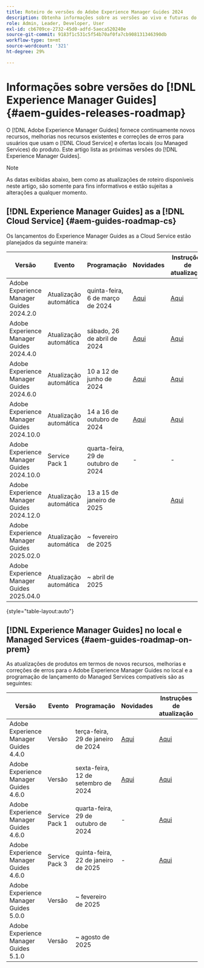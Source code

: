 ```yaml
---
title: Roteiro de versões do Adobe Experience Manager Guides 2024
description: Obtenha informações sobre as versões ao vivo e futuras do Adobe Experience Manager Guides no local e do Adobe Experience Manager Guides as a Cloud Service
role: Admin, Leader, Developer, User
exl-id: cb6709ce-2732-45d0-adfd-5aeca520240e
source-git-commit: 9183f1c531c5f54b70af0fa7cb908131346390db
workflow-type: tm+mt
source-wordcount: '321'
ht-degree: 29%

---
```


# Informações sobre versões do [!DNL Experience Manager Guides] {#aem-guides-releases-roadmap}

O [!DNL Adobe Experience Manager Guides] fornece continuamente novos recursos, melhorias nos recursos existentes e correções de erros para usuários que usam o [!DNL Cloud Service] e ofertas locais (ou Managed Services) do produto. Este artigo lista as próximas versões do [!DNL Experience Manager Guides].

>[!NOTE]
>
>As datas exibidas abaixo, bem como as atualizações de roteiro disponíveis neste artigo, são somente para fins informativos e estão sujeitas a alterações a qualquer momento.

## [!DNL Experience Manager Guides] as a [!DNL Cloud Service] {#aem-guides-roadmap-cs}

Os lançamentos do Experience Manager Guides as a Cloud Service estão planejados da seguinte maneira:

| Versão | Evento | Programação | Novidades | Instruções de atualização | Problemas corrigidos | Status |
|---|---|---|---|---|---|---|
| Adobe Experience Manager Guides 2024.2.0 | Atualização automática | quinta-feira, 6 de março de 2024 | [Aqui](whats-new-2024-2-0.md) | [Aqui](upgrade-instructions-2024-2-0.md) | [Aqui](fixed-issues-2024-2-0.md) | Atualizado |
| Adobe Experience Manager Guides 2024.4.0 | Atualização automática | sábado, 26 de abril de 2024 | [Aqui](whats-new-2024-04-0.md) | [Aqui](upgrade-instructions-2024-04-0.md) | [Aqui](fixed-issues-2024-04-0.md) | Atualizado |
| Adobe Experience Manager Guides 2024.6.0 | Atualização automática | 10 a 12 de junho de 2024 | [Aqui](whats-new-2024-06-0.md) | [Aqui](upgrade-instructions-2024-06-0.md) | [Aqui](fixed-issues-2024-06-0.md) | Atualizado |
| Adobe Experience Manager Guides 2024.10.0 | Atualização automática | 14 a 16 de outubro de 2024 | [Aqui](whats-new-2024-10-0.md) | [Aqui](upgrade-instructions-2024-10-0.md) | [Aqui](fixed-issues-2024-10-0.md) | Atualizado |
| Adobe Experience Manager Guides 2024.10.0 | Service Pack 1 | quarta-feira, 29 de outubro de 2024 | - | - | [Aqui](fixed-issues-2024-10-0-sp1.md) | Atualizado |
| Adobe Experience Manager Guides 2024.12.0 | Atualização automática | 13 a 15 de janeiro de 2025 |  | [Aqui](upgrade-instructions-2024-12-0.md) | [Aqui](fixed-issues-2024-12-0.md) | Atualizado |
| Adobe Experience Manager Guides 2025.02.0 | Atualização automática | ~ fevereiro de 2025 |  |  |  | Meta |
| Adobe Experience Manager Guides 2025.04.0 | Atualização automática | ~ abril de 2025 |  |  |  | Meta |

{style="table-layout:auto"}

## [!DNL Experience Manager Guides] no local e Managed Services {#aem-guides-roadmap-on-prem}

As atualizações de produtos em termos de novos recursos, melhorias e correções de erros para o Adobe Experience Manager Guides no local e a programação de lançamento do Managed Services compatíveis são as seguintes:

| Versão | Evento | Programação | Novidades | Instruções de atualização | Status |
|---|---|---|---|---|---|
| Adobe Experience Manager Guides 4.4.0 | Versão | terça-feira, 29 de janeiro de 2024 | [Aqui](whats-new-4-4.md) | [Aqui](upgrade-instructions-4-4.md) | Lançado |
| Adobe Experience Manager Guides 4.6.0 | Versão | sexta-feira, 12 de setembro de 2024 | [Aqui](whats-new-4-6.md) | [Aqui](upgrade-instructions-4-6-0.md) | Lançado |
| Adobe Experience Manager Guides 4.6.0 | Service Pack 1 | quarta-feira, 29 de outubro de 2024 | - | [Aqui](upgrade-instructions-4-6-0-sp1.md) | Lançado |
| Adobe Experience Manager Guides 4.6.0 | Service Pack 3 | quinta-feira, 22 de janeiro de 2025 | - | [Aqui](upgrade-instructions-4-6-0-sp2.md) | Lançado |
| Adobe Experience Manager Guides 5.0.0 | Versão | ~ fevereiro de 2025 |  |  | Meta |
| Adobe Experience Manager Guides 5.1.0 | Versão | ~ agosto de 2025 |  |  | Meta |
